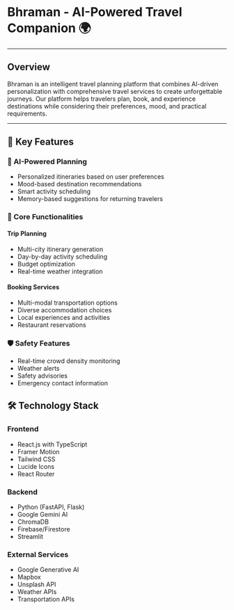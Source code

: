 # Bhraman - AI-Powered Travel Companion 🌍

---

## Overview
Bhraman is an intelligent travel planning platform that combines AI-driven personalization with comprehensive travel services to create unforgettable journeys. Our platform helps travelers plan, book, and experience destinations while considering their preferences, mood, and practical requirements.

---

## 🚀 Key Features

### 🤖 AI-Powered Planning
- Personalized itineraries based on user preferences
- Mood-based destination recommendations
- Smart activity scheduling
- Memory-based suggestions for returning travelers

### 🎯 Core Functionalities
#### Trip Planning
- Multi-city itinerary generation
- Day-by-day activity scheduling
- Budget optimization
- Real-time weather integration

#### Booking Services
- Multi-modal transportation options
- Diverse accommodation choices
- Local experiences and activities
- Restaurant reservations

### 🛡️ Safety Features
- Real-time crowd density monitoring
- Weather alerts
- Safety advisories
- Emergency contact information

## 🛠️ Technology Stack

### Frontend
- React.js with TypeScript
- Framer Motion
- Tailwind CSS
- Lucide Icons
- React Router

### Backend
- Python (FastAPI, Flask)
- Google Gemini AI
- ChromaDB
- Firebase/Firestore
- Streamlit

### External Services
- Google Generative AI
- Mapbox
- Unsplash API
- Weather APIs
- Transportation APIs